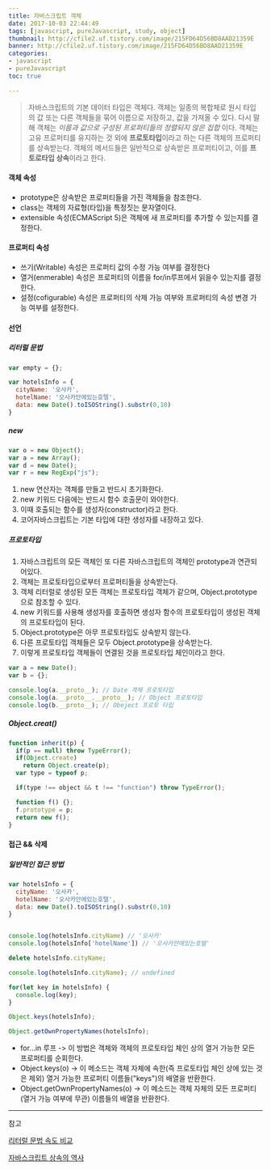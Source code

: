 ```yaml
---
title: 자바스크립트 객체
date: 2017-10-03 22:44:49
tags: [javascript, pureJavascript, study, object]
thumbnail: http://cfile2.uf.tistory.com/image/215FD64D56BD8AAD21359E
banner: http://cfile2.uf.tistory.com/image/215FD64D56BD8AAD21359E
categories:
- javascript
- pureJavascript
toc: true

---
```


> 자바스크립트의 기본 데이터 타입은 객체다. 객체는 일종의 복합체로 원시 타입의 값 또는 다른 객체들을 묶어 이름으로 저장하고, 값을 가져올 수 있다. 다시 말해 객체는 *이름과 값으로 구성된 프로퍼티들의 정렬되지 않은 집합* 이다.
객체는 고유 프로퍼티를 유지하는 것 외에 **프로토타입**이라고 하는 다른 객체의 프로퍼티를 상속받는다. 객체의 메서드들은 일반적으로 상속받은 프로퍼티이고, 이를 **프토로타입 상속**이라고 한다.

#### 객체 속성

* prototype은 상속받은 프로퍼티들을 가진 객체들을 참조한다.
* class는 객체의 자료형(타입)을 특정짓는 문자열이다.
* extensible 속성(ECMAScript 5)은 객체에 새 프로퍼티를 추가할 수 있는지를 결정한다.

#### 프로퍼티 속성

* 쓰기(Writable) 속성은 프로퍼티 값의 수정 가능 여부를 결정한다
* 열거(enmerable) 속성은 프로퍼티의 이름을 for/in루프에서 읽을수 있는지를 결정한다.
* 설정(cofigurable) 속성은 프로퍼티의 삭제 가능 여부와 프로퍼티의 속성 변경 가능 여부를 설정한다.

#### 선언


##### 리터럴 문법

```javascript
var empty = {};

var hotelsInfo = {
  cityName: '오사카',
  hotelName: '오사카안에있는호텔',
  data: new Date().toISOString().substr(0,10)
}
```

##### new 

```javascript
var o = new Object();
var a = new Array();
var d = new Date();
var r = new RegExp("js");
```

1. new 연산자는 객체를 만들고 반드시 초기화한다.
2. new 키워드 다음에는 반드시 함수 호출문이 와야한다.
3. 이때 호출되는 함수를 생성자(constructor)라고 한다.
4. 코어자바스크립트는 기본 타입에 대한 생성자를 내장하고 있다.

##### 프로토타입

1. 자바스크립트의 모든 객체인 또 다른 자바스크립트의 객체인 prototype과 연관되어있다.
2. 객체는 프로토타입으로부터 프로퍼티들을 상속받는다.
3. 객체 리터럴로 생성된 모든 객체는 프로토타입 객체가 같으며, Object.prototype으로 참조할 수 있다.
4. new 키워드를 사용해 생성자를 호출하면 생성자 함수의 프로토타입이 생성된 객체의 프로토타입이 된다.
5. Object.prototype은 아무 프로토타입도 상속받지 않는다.
6. 다른 프로토타입 객체들은 모두 Object.prototype을 상속받는다.
7. 이렇게 프로토타입 객체들이 연결된 것을 프로토타입 체인이라고 한다.

```javascript
var a = new Date();
var b = {};

console.log(a.__proto__); // Date 객체 프로토타입
console.log(a.__proto__.__proto__); // Object 프로토타입
console.log(b.__proto__); // Obeject 프로토 타입

```
##### Object.creat()


```javascript
function inherit(p) {
  if(p == null) throw TypeError();
  if(Object.create)
    return Object.create(p);
  var type = typeof p;

  if(type !== object && t !== "function") throw TypeError();

  function f() {};
  f.prototype = p;
  return new f();
} 
```



#### 접근 && 삭제


##### 일반적인 접근 방법

```javascript
var hotelsInfo = {
  cityName: '오사카',
  hotelName: '오사카안에있는호텔',
  data: new Date().toISOString().substr(0,10)
}


console.log(hotelsInfo.cityName) // '오사카'
console.log(hotelsInfo['hotelName']) // '오사카안에있는호텔'

delete hotelsInfo.cityName;

console.log(hotelsInfo.cityName); // undefined

for(let key in hotelsInfo) {
  console.log(key);
}

Object.keys(hotelsInfo);

Object.getOwnPropertyNames(hotelsInfo);
```

* for...in 루프 -> 이 방법은 객체와 객체의 프로토타입 체인 상의 열거 가능한 모든 프로퍼티를 순회한다.
* Object.keys(o) -> 이 메소드는 객체 자체에 속한(즉 프로토타입 체인 상에 있는 것은 제외)  열거 가능한 프로퍼티 이름들("keys")의 배열을 반환한다.
* Object.getOwnPropertyNames(o) -> 이 메소드는 객체 자체의 모든  프로퍼티(열거 가능 여부에 무관) 이름들의  배열을 반환한다.


---

참고


[리터럴 문법 속도 비교](http://stackoverflow.com/questions/21545687/javascript-vs-new-object-performance)

[자바스크립트 상속의 역사](http://unikys.tistory.com/320)
<!--stackedit_data:
eyJoaXN0b3J5IjpbLTU2NjgyMzMxOV19
-->